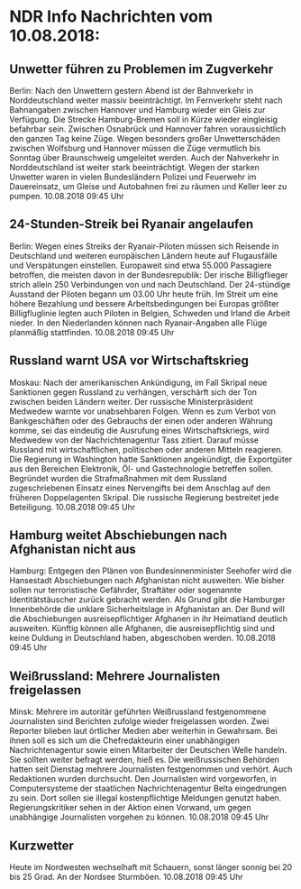 # NDR Info Nachrichten vom 10.08.2018:


## Unwetter führen zu Problemen im Zugverkehr
Berlin: Nach den Unwettern gestern Abend ist der Bahnverkehr in Norddeutschland weiter massiv beeinträchtigt. Im Fernverkehr steht nach Bahnangaben zwischen Hannover und Hamburg wieder ein Gleis zur Verfügung. Die Strecke Hamburg-Bremen soll in Kürze wieder eingleisig befahrbar sein. Zwischen Osnabrück und Hannover fahren voraussichtlich den ganzen Tag keine Züge. Wegen besonders großer Unwetterschäden zwischen Wolfsburg und Hannover müssen die Züge vermutlich bis Sonntag über Braunschweig umgeleitet werden. Auch der Nahverkehr in Norddeutschland ist weiter stark beeinträchtigt. Wegen der starken Unwetter waren in vielen Bundesländern Polizei und Feuerwehr im Dauereinsatz, um Gleise und Autobahnen frei zu räumen und Keller leer zu pumpen. 10.08.2018 09:45 Uhr 

## 24-Stunden-Streik bei Ryanair angelaufen
Berlin: Wegen eines Streiks der Ryanair-Piloten müssen sich Reisende in Deutschland und weiteren europäischen Ländern heute auf Flugausfälle und Verspätungen einstellen. Europaweit sind etwa 55.000 Passagiere betroffen, die meisten davon in der Bundesrepublik: Der irische Billigflieger strich allein 250 Verbindungen von und nach Deutschland. Der 24-stündige Ausstand der Piloten begann um 03.00 Uhr heute früh. Im Streit um eine höhere Bezahlung und bessere Arbeitsbedingungen bei Europas größter Billigfluglinie legten auch Piloten in Belgien, Schweden und Irland die Arbeit nieder. In den Niederlanden können nach Ryanair-Angaben alle Flüge planmäßig stattfinden. 10.08.2018 09:45 Uhr 

## Russland warnt USA vor Wirtschaftskrieg
Moskau: Nach der amerikanischen Ankündigung, im Fall Skripal neue Sanktionen gegen Russland zu verhängen, verschärft sich der Ton zwischen beiden Ländern weiter. Der russische Ministerpräsident Medwedew warnte vor unabsehbaren Folgen. Wenn es zum Verbot von Bankgeschäften oder des Gebrauchs der einen oder anderen Währung komme, sei das eindeutig die Ausrufung eines Wirtschaftskriegs, wird Medwedew von der Nachrichtenagentur Tass zitiert. Darauf müsse Russland mit wirtschaftlichen, politischen oder anderen Mitteln reagieren. Die Regierung in Washington hatte Sanktionen angekündigt, die Exportgüter aus den Bereichen Elektronik, Öl- und Gastechnologie betreffen sollen. Begründet wurden die Strafmaßnahmen mit dem Russland zugeschriebenen Einsatz eines Nervengifts bei dem Anschlag auf den früheren Doppelagenten Skripal. Die russische Regierung bestreitet jede Beteiligung. 10.08.2018 09:45 Uhr 

## Hamburg weitet Abschiebungen nach Afghanistan nicht aus
Hamburg: 	Entgegen den Plänen von Bundesinnenminister Seehofer wird die Hansestadt Abschiebungen nach Afghanistan nicht ausweiten. Wie bisher sollen nur terroristische Gefährder, Straftäter oder sogenannte Identitätstäuscher zurück gebracht werden. Als Grund gibt die Hamburger Innenbehörde die unklare Sicherheitslage in Afghanistan an. Der Bund will die Abschiebungen ausreisepflichtiger Afghanen in ihr Heimatland deutlich ausweiten. Künftig können alle Afghanen, die ausreisepflichtig sind und keine Duldung in Deutschland haben, abgeschoben werden. 10.08.2018 09:45 Uhr 

## Weißrussland: Mehrere Journalisten freigelassen
Minsk: 	Mehrere im autoritär geführten Weißrussland festgenommene Journalisten sind Berichten zufolge wieder freigelassen worden. Zwei Reporter blieben laut örtlicher Medien aber weiterhin in Gewahrsam. Bei ihnen soll es sich um die Chefredakteurin einer unabhängigen Nachrichtenagentur sowie einen Mitarbeiter der Deutschen Welle handeln. Sie sollten weiter befragt werden, hieß es. Die weißrussischen Behörden hatten seit Dienstag mehrere Journalisten festgenommen und verhört. Auch Redaktionen wurden durchsucht. Den Journalisten wird vorgeworfen, in Computersysteme der staatlichen Nachrichtenagentur Belta eingedrungen zu sein. Dort sollen sie illegal kostenpflichtige Meldungen genutzt haben. Regierungskritiker sehen in der Aktion einen Vorwand, um gegen unabhängige Journalisten vorgehen zu können. 10.08.2018 09:45 Uhr 

## Kurzwetter
Heute im Nordwesten wechselhaft mit Schauern, sonst länger sonnig bei 20 bis 25 Grad. An der Nordsee Sturmböen. 10.08.2018 09:45 Uhr 
